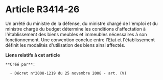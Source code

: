 # Article R3414-26

Un arrêté du ministre de la défense, du ministre chargé de l'emploi et du ministre chargé du budget détermine les conditions
d'affectation à l'établissement des biens meubles et immeubles nécessaires à son fonctionnement. Une convention conclue entre
l'Etat et l'établissement définit les modalités d'utilisation des biens ainsi affectés.

**Liens relatifs à cet article**

	**Créé par**:

	  - Décret n°2008-1219 du 25 novembre 2008 - art. (V)

